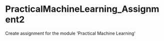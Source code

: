 # PracticalMachineLearning_Assignment2

Create assignment for the module 'Practical Machine Learning'
